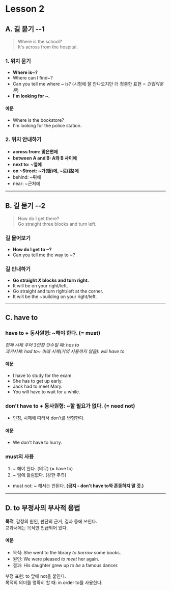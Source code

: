 # Lesson 2
## A. 길 묻기 --1
> Where is the school?    
> It's across from the hospital.    
### 1. 위치 묻기
- **Where is~?**    
- Where can I find~?    
- Can you tell me where ~ is? (시험에 잘 안나오지만 더 정중한 표현 = *간접의문문*)   
- **I'm looking for ~.**    
#### 예문
- Where is the bookstore?   
- I'm looking for the police station.

### 2. 위치 안내하기
- **across from: 맞은편에**
- **between A and B: A와 B 사이에**
- **next to: ~옆에**
- **on ~Street: ~가(街)에, ~로(路)에**
- behind: ~뒤에
- near: ~근처에

---

## B. 길 묻기 --2 
> How do I get there?   
> Go straight three blocks and turn left.
### 길 물어보기 
- **How do I get to ~?**
- Can you tell me the way to ~?
### 길 안내하기
- **Go straight *X* blocks and turn right.**
- It will be on your right/left.
- Go straight and turn right/left at the corner.
- It will be the ~building on your right/left.

---

## C. have to
### have to + 동사원형: ~해야 한다. (= must)   
*현재 시제 주어 3인칭 단수일 때: has to*   
*과거시제: had to~   미래 시제(거의 사용하지 않음): will have to*   
#### 예문
- I have to study for the exam.
- She has to get up early.
- Jack had to meet Mary.
- You will have to wait for a while.

### don't have to + 동사원형: ~할 필요가 없다. (= need not)
* 인칭, 시제에 따라서 don't를 변형한다.
#### 예문 
- We don't have to hurry.   

### must의 사용
1. ~ 해야 한다. (의무) (= have to)
2. ~ 임에 틀림없다. (강한 추측)
* must not: ~ 해서는 안된다. **(금지 - don't have to와 혼동하지 말 것.)**

---

## D. to 부정사의 부사적 용법
**목적**, 감정의 원인, 판단의 근거, 결과 등에 쓰인다.   
교과서에는 목적만 언급되어 있다.
#### 예문 
- 목적: She went to the library *to borrow* some books.
- 원인: We were pleased *to meet* her again.
- 결과: His daughter grew up *to be* a famous dancer.

부정 표현: to 앞에 not을 붙인다.   
목적의 의미를 명확히 할 때: in order to를 사용한다.   